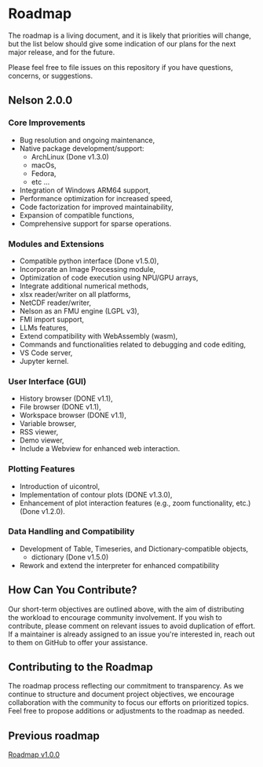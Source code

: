 # Roadmap

The roadmap is a living document, and it is likely that priorities will change, but the list below should give some indication of our plans for the next major release, and for the future.

Please feel free to file issues on this repository if you have questions, concerns, or suggestions.

## Nelson 2.0.0

### Core Improvements

- Bug resolution and ongoing maintenance,
- Native package development/support:
  - ArchLinux (Done v1.3.0)
  - macOs,
  - Fedora,
  - etc ...
- Integration of Windows ARM64 support,
- Performance optimization for increased speed,
- Code factorization for improved maintainability,
- Expansion of compatible functions,
- Comprehensive support for sparse operations.

### Modules and Extensions

- Compatible python interface (Done v1.5.0),
- Incorporate an Image Processing module,
- Optimization of code execution using NPU/GPU arrays,
- Integrate additional numerical methods,
- xlsx reader/writer on all platforms,
- NetCDF reader/writer,
- Nelson as an FMU engine (LGPL v3),
- FMI import support,
- LLMs features,
- Extend compatibility with WebAssembly (wasm),
- Commands and functionalities related to debugging and code editing,
- VS Code server,
- Jupyter kernel.

### User Interface (GUI)

- History browser (DONE v1.1),
- File browser (DONE v1.1),
- Workspace browser (DONE v1.1),
- Variable browser,
- RSS viewer,
- Demo viewer,
- Include a Webview for enhanced web interaction.

### Plotting Features

- Introduction of uicontrol,
- Implementation of contour plots (DONE v1.3.0),
- Enhancement of plot interaction features (e.g., zoom functionality, etc.) (Done v1.2.0).

### Data Handling and Compatibility

- Development of Table, Timeseries, and Dictionary-compatible objects,
  - dictionary (Done v1.5.0)
- Rework and extend the interpreter for enhanced compatibility

## How Can You Contribute?

Our short-term objectives are outlined above, with the aim of distributing the workload to encourage community involvement. If you wish to contribute, please comment on relevant issues to avoid duplication of effort. If a maintainer is already assigned to an issue you're interested in, reach out to them on GitHub to offer your assistance.

## Contributing to the Roadmap

The roadmap process reflecting our commitment to transparency. As we continue to structure and document project objectives, we encourage collaboration with the community to focus our efforts on prioritized topics. Feel free to propose additions or adjustments to the roadmap as needed.

## Previous roadmap

[Roadmap v1.0.0](ROADMAP-1.0.0.md)
